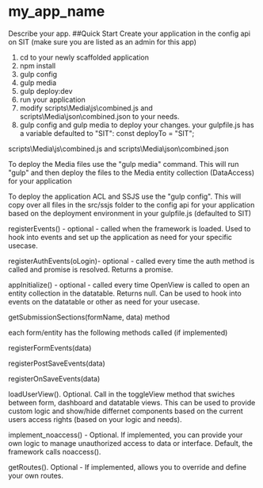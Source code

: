 my_app_name
===========
Describe your app.
##Quick Start
Create your application in the config api on SIT (make sure you are listed as an admin for this app)
1. cd to your newly scaffolded application
1. npm install
1. gulp config
1. gulp media
1. gulp deploy:dev
1. run your application
1. modify scripts\Media\js\combined.js and scripts\Media\json\combined.json to your needs.
1. gulp config and gulp media to deploy your changes.
your gulpfile.js has a variable defaulted to "SIT": const deployTo = "SIT";

scripts\Media\js\combined.js and scripts\Media\json\combined.json

To deploy the Media files use the "gulp media" command. This will run "gulp" and then deploy  the files to the Media entity collection (DataAccess) for your application

To deploy the application ACL and SSJS use the "gulp config". This will copy over all files in the src/ssjs folder to the config api for your application based on the deployment environment in your gulpfile.js (defaulted to SIT) 


registerEvents() - optional - called when the framework is loaded. Used to hook into events and set up the application as need for your specific usecase.

registerAuthEvents(oLogin)- optional - called every time the auth method is called and promise is resolved. Returns a promise.

appInitialize() - optional - called every time OpenView is called to open an entity collection in the datatable. Returns null. Can be used to hook into events on the datatable or other as need for your usecase.

getSubmissionSections(formName, data) method

each form/entity has the following methods called (if implemented)


registerFormEvents(data)

registerPostSaveEvents(data)

registerOnSaveEvents(data)

loadUserView(). Optional. Call in the toggleView method that swiches between form, dashboard and datatable views. This can be used to provide custom logic and show/hide differnet components based on the current users access rights (based on your logic and needs).


implement_noaccess() - Optional. If implemented, you can provide your own logic to manage unauthorized access to data or interface. Default, the framework calls noaccess().


getRoutes(). Optional - If implemented, allows you to override and define your own routes.
